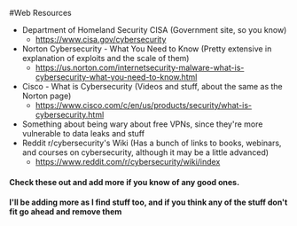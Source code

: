 #Web Resources

- Department of Homeland Security CISA (Government site, so you know)
    - https://www.cisa.gov/cybersecurity
- Norton Cybersecurity - What You Need to Know (Pretty extensive in explanation of exploits and the scale of them)
    - https://us.norton.com/internetsecurity-malware-what-is-cybersecurity-what-you-need-to-know.html
- Cisco - What is Cybersecurity (Videos and stuff, about the same as the Norton page)
    - https://www.cisco.com/c/en/us/products/security/what-is-cybersecurity.html
- Something about being wary about free VPNs, since they're more vulnerable to data leaks and stuff
- Reddit r/cybersecurity's Wiki (Has a bunch of links to books, webinars, and courses on cybersecurity, although it may be a little advanced)
    - https://www.reddit.com/r/cybersecurity/wiki/index

#### Check these out and add more if you know of any good ones.
#### I'll be adding more as I find stuff too, and if you think any of the stuff don't fit go ahead and remove them